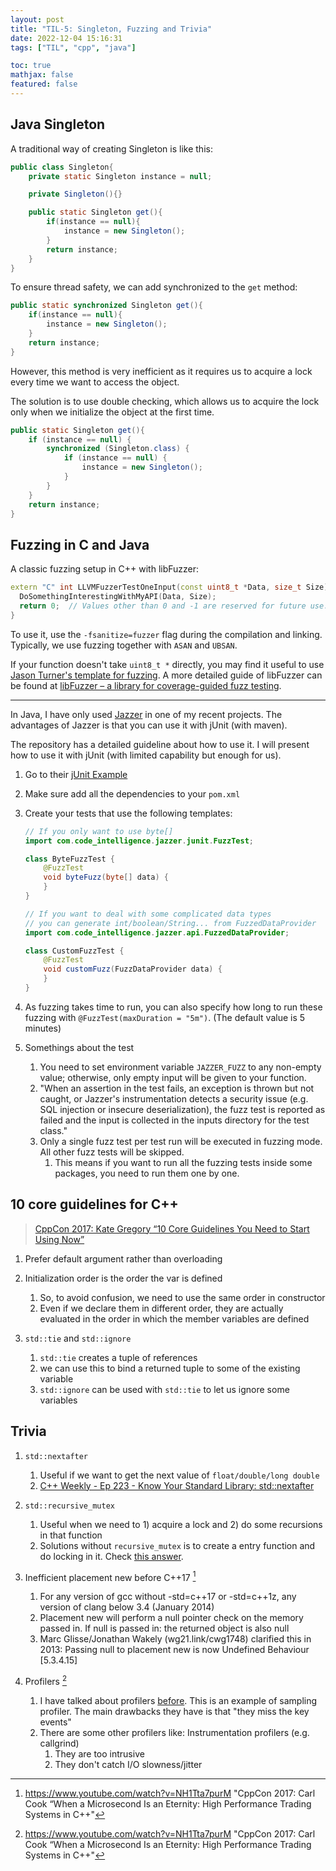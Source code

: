 ```yaml
---
layout: post
title: "TIL-5: Singleton, Fuzzing and Trivia"
date: 2022-12-04 15:16:31
tags: ["TIL", "cpp", "java"]

toc: true
mathjax: false
featured: false
---
```


## Java Singleton

A traditional way of creating Singleton is like this:

```java
public class Singleton{
    private static Singleton instance = null;

    private Singleton(){}

    public static Singleton get(){
        if(instance == null){
            instance = new Singleton();
        }
        return instance;
    }
}
```

To ensure thread safety, we can add synchronized to the `get` method:

```java
public static synchronized Singleton get(){
    if(instance == null){
        instance = new Singleton();
    }
    return instance;
}
```

However, this method is very inefficient as it requires us to acquire a lock every time we want to access the object.

The solution is to use double checking, which allows us to acquire the lock only when we initialize the object at the first time.

```java
public static Singleton get(){
    if (instance == null) {
        synchronized (Singleton.class) {
            if (instance == null) {
                instance = new Singleton();
            }
        }
    }
    return instance;
}
```

## Fuzzing in C and Java

A classic fuzzing setup in C++ with libFuzzer:

```c++
extern "C" int LLVMFuzzerTestOneInput(const uint8_t *Data, size_t Size) {
  DoSomethingInterestingWithMyAPI(Data, Size);
  return 0;  // Values other than 0 and -1 are reserved for future use.
}
```

To use it, use the `-fsanitize=fuzzer` flag during the compilation and linking. Typically, we use fuzzing together with `ASAN` and `UBSAN`.

If your function doesn't take `uint8_t *` directly, you may find it useful to use [Jason Turner's template for fuzzing](https://github.com/lefticus/cpp_weekly/issues/181). A more detailed guide of libFuzzer can be found at [libFuzzer – a library for coverage-guided fuzz testing](https://llvm.org/docs/LibFuzzer.html).

---

In Java, I have only used [Jazzer](https://github.com/CodeIntelligenceTesting/jazzer) in one of my recent projects. The advantages of Jazzer is that you can use it with jUnit (with maven).

The repository has a detailed guideline about how to use it. I will present how to use it with jUnit (with limited capability but enough for us).

1. Go to their [jUnit Example](https://github.com/CodeIntelligenceTesting/jazzer/tree/main/examples/junit)
2. Make sure add all the dependencies to your `pom.xml`
3. Create your tests that use the following templates:

    ```java
    // If you only want to use byte[]
    import com.code_intelligence.jazzer.junit.FuzzTest;

    class ByteFuzzTest {
        @FuzzTest
        void byteFuzz(byte[] data) {
        }
    }

    // If you want to deal with some complicated data types
    // you can generate int/boolean/String... from FuzzedDataProvider
    import com.code_intelligence.jazzer.api.FuzzedDataProvider;

    class CustomFuzzTest {
        @FuzzTest
        void customFuzz(FuzzDataProvider data) {
        }
    }
    ```
4. As fuzzing takes time to run, you can also specify how long to run these fuzzing with `@FuzzTest(maxDuration = "5m")`. (The default value is 5 minutes)
5. Somethings about the test
   1. You need to set environment variable `JAZZER_FUZZ` to any non-empty value; otherwise, only empty input will be given to your function.
   2. "When an assertion in the test fails, an exception is thrown but not caught, or Jazzer's instrumentation detects a security issue (e.g. SQL injection or insecure deserialization), the fuzz test is reported as failed and the input is collected in the inputs directory for the test class."
   3. Only a single fuzz test per test run will be executed in fuzzing mode. All other fuzz tests will be skipped.
      1. This means if you want to run all the fuzzing tests inside some packages, you need to run them one by one.


## 10 core guidelines for C++

> [CppCon 2017: Kate Gregory “10 Core Guidelines You Need to Start Using Now”](https://www.youtube.com/watch?v=XkDEzfpdcSg)

1. Prefer default argument rather than overloading

2. Initialization order is the order the var is defined
   1. So, to avoid confusion, we need to use the same order in constructor
   2. Even if we declare them in different order, they are actually evaluated in the order in which the member variables are defined

3. `std::tie` and `std::ignore`
   1. `std::tie` creates a tuple of references
   2. we can use this to bind a returned tuple to some of the existing variable
   3. `std::ignore` can be used with `std::tie` to let us ignore some variables


## Trivia

1. `std::nextafter`
   1. Useful if we want to get the next value of `float/double/long double`
   2. [C++ Weekly - Ep 223 - Know Your Standard Library: std::nextafter](https://www.youtube.com/watch?v=-F0j2VN4xEU)

2. `std::recursive_mutex`
   1. Useful when we need to 1) acquire a lock and 2) do some recursions in that function
   2. Solutions without `recursive_mutex` is to create a entry function and do locking in it. Check [this answer](https://stackoverflow.com/a/2415088).

3. Inefficient placement new before C++17 [^1]
   1. For any version of gcc without -std=c++17 or -std=c++1z, any version of clang below 3.4 (January 2014)
   2. Placement new will perform a null pointer check on the memory passed in. If null is passed in: the returned object is also null
   3. Marc Glisse/Jonathan Wakely (wg21.link/cwg1748) clarified this in 2013: Passing null to placement new is now Undefined Behaviour [5.3.4.15]

4. Profilers [^1]
   1. I have talked about profilers [before](https://www.blinkstar.cn/posts/2022/11/pprof/). This is an example of sampling profiler. The main drawbacks they have is that "they miss the key events"
   2. There are some other profilers like: Instrumentation profilers (e.g. callgrind)
      1. They are too intrusive
      2. They don't catch I/O slowness/jitter


[^1]: https://www.youtube.com/watch?v=NH1Tta7purM "CppCon 2017: Carl Cook “When a Microsecond Is an Eternity: High Performance Trading Systems in C++"
